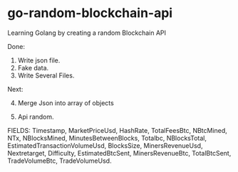 # go-random-blockchain-api
Learning Golang by creating a random Blockchain API

Done:
1) Write json file.
2) Fake data.
3) Write Several Files.

Next:

4) Merge Json into array of objects

5) Api random.


FIELDS:
	Timestamp,
	MarketPriceUsd,
	HashRate,
	TotalFeesBtc,
	NBtcMined,
	NTx,
	NBlocksMined,
	MinutesBetweenBlocks,
	Totalbc,
	NBlocksTotal,
	EstimatedTransactionVolumeUsd,
	BlocksSize,
	MinersRevenueUsd,
	Nextretarget,
	Difficulty,
	EstimatedBtcSent,
	MinersRevenueBtc,
	TotalBtcSent,
	TradeVolumeBtc,
	TradeVolumeUsd.
